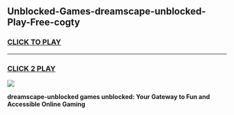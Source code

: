 
## Unblocked-Games-dreamscape-unblocked-Play-Free-cogty
<h3>
<a href="https://premium76.site?title=dreamscape-unblocked&ref=23A">CLICK TO PLAY</a></h3>
<hr>

<h3>
<a href="https://premium76.site?title=dreamscape-unblocked&ref=23A">CLICK 2 PLAY</a>
  
</h3>

<a href="https://premium76.site?title=dreamscape-unblocked&ref=23A"><img src="https://clearcache.store/games.png"></a>


**dreamscape-unblocked games unblocked: Your Gateway to Fun and Accessible Online Gaming**
